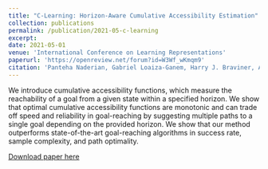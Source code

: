 ```yaml
---
title: "C-Learning: Horizon-Aware Cumulative Accessibility Estimation"
collection: publications
permalink: /publication/2021-05-c-learning
excerpt: 
date: 2021-05-01
venue: 'International Conference on Learning Representations'
paperurl: 'https://openreview.net/forum?id=W3Wf_wKmqm9'
citation: 'Panteha Naderian, Gabriel Loaiza-Ganem, Harry J. Braviner, Anthony L. Caterini, Jesse C. Cresswell, Tong Li, Animesh Garg. C-Learning: Horizon-Aware Cumulative Accessibility Estimation. International Conference on Learning Representations, 2021'
---
```

We introduce cumulative accessibility functions, which measure the reachability of a goal from a given state within a specified horizon. We show that optimal cumulative accessibility functions are monotonic and can trade off speed and reliability in goal-reaching by suggesting multiple paths to a single goal depending on the provided horizon. We show that our method outperforms state-of-the-art goal-reaching algorithms in success rate, sample complexity, and path optimality. 

[Download paper here](http://jescresswell.github.io/files/ICLR-c-learning.pdf)